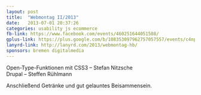 ```yaml
---
layout: post
title:  "Webmontag II/2013"
date:   2013-07-01 20:37:26
categories: usability js ecommerce
fb-link: https://www.facebook.com/events/460251644051508/
gplus-link: https://plus.google.com/b/108353097962757057557/events/c4nplgjjolf4f54b2uurudbv82c
lanyrd-link: http://lanyrd.com/2013/webmontag-hb/
sponsors: bremen digitalmedia
---
```


Open-Type-Funktionen mit CSS3 – Stefan Nitzsche  
Drupal – Steffen Rühlmann  

Anschließend Getränke und gut gelauntes Beisammensein.
